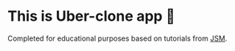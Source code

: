 # This is Uber-clone app 👋

Completed for educational purposes based on tutorials from [JSM](https://www.youtube.com/@javascriptmastery).
